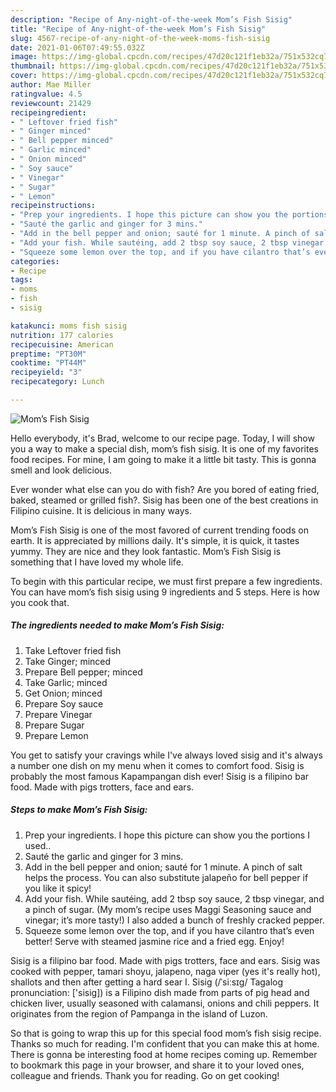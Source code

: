 ```yaml
---
description: "Recipe of Any-night-of-the-week Mom’s Fish Sisig"
title: "Recipe of Any-night-of-the-week Mom’s Fish Sisig"
slug: 4567-recipe-of-any-night-of-the-week-moms-fish-sisig
date: 2021-01-06T07:49:55.032Z
image: https://img-global.cpcdn.com/recipes/47d20c121f1eb32a/751x532cq70/moms-fish-sisig-recipe-main-photo.jpg
thumbnail: https://img-global.cpcdn.com/recipes/47d20c121f1eb32a/751x532cq70/moms-fish-sisig-recipe-main-photo.jpg
cover: https://img-global.cpcdn.com/recipes/47d20c121f1eb32a/751x532cq70/moms-fish-sisig-recipe-main-photo.jpg
author: Mae Miller
ratingvalue: 4.5
reviewcount: 21429
recipeingredient:
- " Leftover fried fish"
- " Ginger minced"
- " Bell pepper minced"
- " Garlic minced"
- " Onion minced"
- " Soy sauce"
- " Vinegar"
- " Sugar"
- " Lemon"
recipeinstructions:
- "Prep your ingredients. I hope this picture can show you the portions I used.."
- "Sauté the garlic and ginger for 3 mins."
- "Add in the bell pepper and onion; sauté for 1 minute. A pinch of salt helps the process. You can also substitute jalapeño for bell pepper if you like it spicy!"
- "Add your fish. While sautéing, add 2 tbsp soy sauce, 2 tbsp vinegar, and a pinch of sugar. (My mom’s recipe uses Maggi Seasoning sauce and vinegar; it’s more tasty!) I also added a bunch of freshly cracked pepper."
- "Squeeze some lemon over the top, and if you have cilantro that’s even better! Serve with steamed jasmine rice and a fried egg. Enjoy!"
categories:
- Recipe
tags:
- moms
- fish
- sisig

katakunci: moms fish sisig 
nutrition: 177 calories
recipecuisine: American
preptime: "PT30M"
cooktime: "PT44M"
recipeyield: "3"
recipecategory: Lunch

---
```



![Mom’s Fish Sisig](https://img-global.cpcdn.com/recipes/47d20c121f1eb32a/751x532cq70/moms-fish-sisig-recipe-main-photo.jpg)

Hello everybody, it's Brad, welcome to our recipe page. Today, I will show you a way to make a special dish, mom’s fish sisig. It is one of my favorites food recipes. For mine, I am going to make it a little bit tasty. This is gonna smell and look delicious.

Ever wonder what else can you do with fish? Are you bored of eating fried, baked, steamed or grilled fish?. Sisig has been one of the best creations in Filipino cuisine. It is delicious in many ways.

Mom’s Fish Sisig is one of the most favored of current trending foods on earth. It is appreciated by millions daily. It's simple, it is quick, it tastes yummy. They are nice and they look fantastic. Mom’s Fish Sisig is something that I have loved my whole life.


To begin with this particular recipe, we must first prepare a few ingredients. You can have mom’s fish sisig using 9 ingredients and 5 steps. Here is how you cook that.

<!--inarticleads1-->

##### The ingredients needed to make Mom’s Fish Sisig:

1. Take  Leftover fried fish
1. Take  Ginger; minced
1. Prepare  Bell pepper; minced
1. Take  Garlic; minced
1. Get  Onion; minced
1. Prepare  Soy sauce
1. Prepare  Vinegar
1. Prepare  Sugar
1. Prepare  Lemon


You get to satisfy your cravings while I&#39;ve always loved sisig and it&#39;s always a number one dish on my menu when it comes to comfort food. Sisig is probably the most famous Kapampangan dish ever! Sisig is a filipino bar food. Made with pigs trotters, face and ears. 

<!--inarticleads2-->

##### Steps to make Mom’s Fish Sisig:

1. Prep your ingredients. I hope this picture can show you the portions I used..
1. Sauté the garlic and ginger for 3 mins.
1. Add in the bell pepper and onion; sauté for 1 minute. A pinch of salt helps the process. You can also substitute jalapeño for bell pepper if you like it spicy!
1. Add your fish. While sautéing, add 2 tbsp soy sauce, 2 tbsp vinegar, and a pinch of sugar. (My mom’s recipe uses Maggi Seasoning sauce and vinegar; it’s more tasty!) I also added a bunch of freshly cracked pepper.
1. Squeeze some lemon over the top, and if you have cilantro that’s even better! Serve with steamed jasmine rice and a fried egg. Enjoy!


Sisig is a filipino bar food. Made with pigs trotters, face and ears. Sisig was cooked with pepper, tamari shoyu, jalapeno, naga viper (yes it&#39;s really hot), shallots and then after getting a hard sear I. Sisig (/ˈsiːsɪɡ/ Tagalog pronunciation: [&#39;sisig]) is a Filipino dish made from parts of pig head and chicken liver, usually seasoned with calamansi, onions and chili peppers. It originates from the region of Pampanga in the island of Luzon. 

So that is going to wrap this up for this special food mom’s fish sisig recipe. Thanks so much for reading. I'm confident that you can make this at home. There is gonna be interesting food at home recipes coming up. Remember to bookmark this page in your browser, and share it to your loved ones, colleague and friends. Thank you for reading. Go on get cooking!
